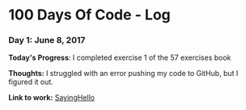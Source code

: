 # 100 Days Of Code - Log

### Day 1: June 8, 2017 

**Today's Progress**: I completed exercise 1 of the 57 exercises book

**Thoughts:** I struggled with an error pushing my code to GitHub, but I figured it out. 

**Link to work:** [SayingHello](https://github.com/yasrodriguez/57-exercises/blob/master/src/SayingHello/SayingHello.java)
